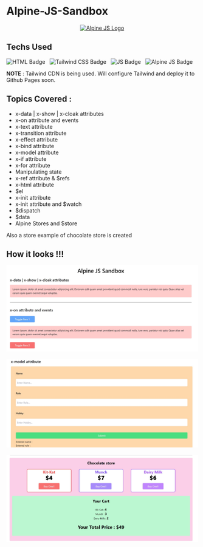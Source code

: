 # Alpine-JS-Sandbox

<p align="center">
  <a href="https://alpinejs.dev/" target="blank"><img src="https://alpinejs.dev/alpine_long.svg" width="320" alt="Alpine JS Logo" /></a>
</p>


## Techs Used

![HTML Badge](https://img.shields.io/badge/HTML5-E34F26?style=for-the-badge&logo=html5&logoColor=white) &nbsp; 
![Tailwind CSS Badge](https://img.shields.io/badge/Tailwind_CSS-38B2AC?style=for-the-badge&logo=tailwind-css&logoColor=white) &nbsp;
![JS Badge](https://img.shields.io/badge/JavaScript-323330?style=for-the-badge&logo=javascript&logoColor=F7DF1E) &nbsp;
![Alpine JS Badge](https://img.shields.io/badge/AlpineJS-8BC0D0?style=for-the-badge&logo=alpine.js&logoColor=black) &nbsp;
<br/>

**NOTE** : Tailwind CDN is being used. Will configure Tailwind and deploy it to Github Pages soon.


## Topics Covered : 

- x-data | x-show | x-cloak attributes
- x-on attribute and events
- x-text attribute
- x-transition attribute
- x-effect attribute
- x-bind attribute
- x-model attribute
- x-if attribute
- x-for attribute
- Manipulating state
- x-ref attribute & $refs
- x-html attribute
- $el
- x-init attribute
- x-init attribute and $watch
- $dispatch
- $data
- Alpine Stores and $store

Also a store example of chocolate store is created


## How it looks !!!

![1st image](https://github.com/Lakshit-Chiranjiv/Alpine-JS-Sandbox/blob/main/assets/sitess1.jpg) &nbsp; <br/>
![2nd image](https://github.com/Lakshit-Chiranjiv/Alpine-JS-Sandbox/blob/main/assets/sitess2.jpg) &nbsp; <br/>
![3rd image](https://github.com/Lakshit-Chiranjiv/Alpine-JS-Sandbox/blob/main/assets/sitess3.jpg) &nbsp; <br/>


